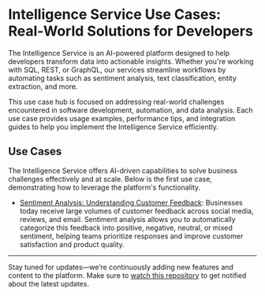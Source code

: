 # Intelligence Service Use Cases: Real-World Solutions for Developers

The Intelligence Service is an AI-powered platform designed to help developers transform data into actionable insights. Whether you're working with SQL, REST, or GraphQL, our services streamline workflows by automating tasks such as sentiment analysis, text classification, entity extraction, and more.

This use case hub is focused on addressing real-world challenges encountered in software development, automation, and data analysis. Each use case provides usage examples, performance tips, and integration guides to help you implement the Intelligence Service efficiently.

## Use Cases

The Intelligence Service offers AI-driven capabilities to solve business challenges effectively and at scale. Below is the first use case, demonstrating how to leverage the platform's functionality.

- [Sentiment Analysis: Understanding Customer Feedback](./sentiment-analysis.md): Businesses today receive large volumes of customer feedback across social media, reviews, and email. Sentiment analysis allows you to automatically categorize this feedback into positive, negative, neutral, or mixed sentiment, helping teams prioritize responses and improve customer satisfaction and product quality.

---

Stay tuned for updates—we’re continuously adding new features and content to the platform. Make sure to [watch this repository](https://github.com/waynecarter/simple-intelligence) to get notified about the latest updates.
